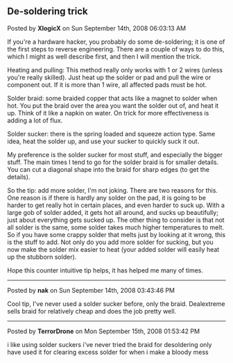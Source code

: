 ## De-soldering trick
Posted by **XlogicX** on Sun September 14th, 2008 06:03:13 AM

If you're a hardware hacker, you probably do some de-soldering; it is one of the first steps to reverse engineering. There are a couple of ways to do this, which I might as well describe first, and then I will mention the trick.

Heating and pulling: This method really only works with 1 or 2 wires (unless you're really skilled). Just heat up the solder or pad and pull the wire or component out. If it is more than 1 wire, all affected pads must be hot.

Solder braid: some braided copper that acts like a magnet to solder when hot. You put the braid over the area you want the solder out of, and heat it up. Think of it like a napkin on water. On trick for more effectiveness is adding a lot of flux.

Solder sucker: there is the spring loaded and squeeze action type. Same idea, heat the solder up, and use your sucker to quickly suck it out.


My preference is the solder sucker for most stuff, and especially the bigger stuff. The main times I tend to go for the solder braid is for smaller details. You can cut a diagonal shape into the braid for sharp edges (to get the details).


So the tip: add more solder, I'm not joking. There are two reasons for this. One reason is if there is hardly any solder on the pad, it is going to be harder to get really hot in certain places, and even harder to suck up. With a large gob of solder added, it gets hot all around, and sucks up beautifully; just about everything gets sucked up. The other thing to consider is that not all solder is the same, some solder takes much higher temperatures to melt. So if you have some crappy solder that melts just by looking at it wrong, this is the stuff to add. Not only do you add more solder for sucking, but you now make the solder mix easier to heat (your added solder will easily heat up the stubborn solder).

Hope this counter intuitive tip helps, it has helped me many of times.

--------------------------------------------------------------------------------

Posted by **nak** on Sun September 14th, 2008 03:43:46 PM

Cool tip, I've never used a solder sucker before, only the braid.  Dealextreme sells braid for relatively cheap and does the job pretty well.

--------------------------------------------------------------------------------

Posted by **TerrorDrone** on Mon September 15th, 2008 01:53:42 PM

i like using solder suckers i've never tried  the braid for desoldering  only have used it for clearing excess solder for when i make a bloody mess
